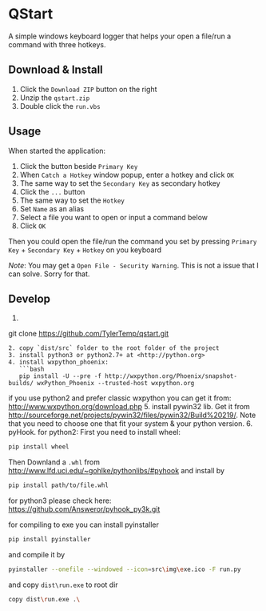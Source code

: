 # QStart

A simple windows keyboard logger that helps your open a file/run a command
with three hotkeys.

## Download & Install

1. Click the `Download ZIP` button on the right
2. Unzip the `qstart.zip`
3. Double click the `run.vbs`

## Usage

When started the application:

1. Click the button beside `Primary Key`
2. When `Catch a Hotkey` window popup, enter a hotkey and click `OK`
3. The same way to set the `Secondary Key` as secondary hotkey
4. Click the `...` button
5. The same way to set the `Hotkey`
6. Set `Name` as an alias
7. Select a file you want to open or input a command below
8. Click `OK`

Then you could open the file/run the command you set by pressing `Primary Key`
\+ `Secondary Key` + `Hotkey` on you keyboard

_Note_: You may get a `Open File - Security Warning`. This is not a issue that
I can solve. Sorry for that.

## Develop

1. ```bash
git clone https://github.com/TylerTemp/qstart.git
```
2. copy `dist/src` folder to the root folder of the project
3. install python3 or python2.7+ at <http://python.org>
4. install wxpython_phoenix:
   ```bash
   pip install -U --pre -f http://wxpython.org/Phoenix/snapshot-builds/ wxPython_Phoenix --trusted-host wxpython.org
   ```
   if you use python2 and prefer classic wxpython you can get it from: <http://www.wxpython.org/download.php>
5. install pywin32 lib. Get it from <http://sourceforge.net/projects/pywin32/files/pywin32/Build%20219/>. Note that you need to choose one that fit your system & your python version.
6. pyHook.
   for python2: First you need to install wheel:
   ```bash
   pip install wheel
   ```
   Then Downland a `.whl` from <http://www.lfd.uci.edu/~gohlke/pythonlibs/#pyhook> and install by
   ```bash
   pip install path/to/file.whl
   ```
   for python3 please check here: <https://github.com/Answeror/pyhook_py3k.git>

for compiling to exe you can install pyinstaller

```bash
pip install pyinstaller
```

and compile it by

```bash
pyinstaller --onefile --windowed --icon=src\img\exe.ico -F run.py
```

and copy `dist\run.exe` to root dir

```bash
copy dist\run.exe .\
```

